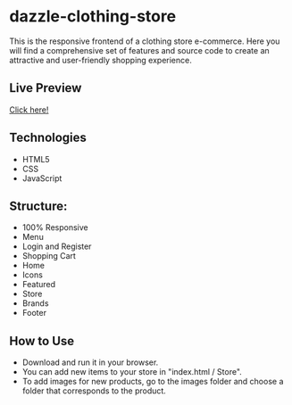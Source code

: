# dazzle-clothing-store
This is the responsive frontend of a clothing store e-commerce. Here you will find a comprehensive set of features and source code to create an attractive and user-friendly shopping experience.

## Live Preview
[Click here!](https://victor-brum.github.io/dazzle-clothing-store/)

## Technologies
* HTML5
* CSS
* JavaScript

## Structure:
* 100% Responsive
* Menu
* Login and Register
* Shopping Cart
* Home
* Icons
* Featured
* Store
* Brands
* Footer

## How to Use
* Download and run it in your browser.
* You can add new items to your store in "index.html / Store".
* To add images for new products, go to the images folder and choose a folder that corresponds to the product.
